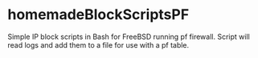# homemadeBlockScriptsPF
Simple IP block scripts in Bash for FreeBSD running pf firewall.  Script will read logs and add them to a file for use with a pf table.
